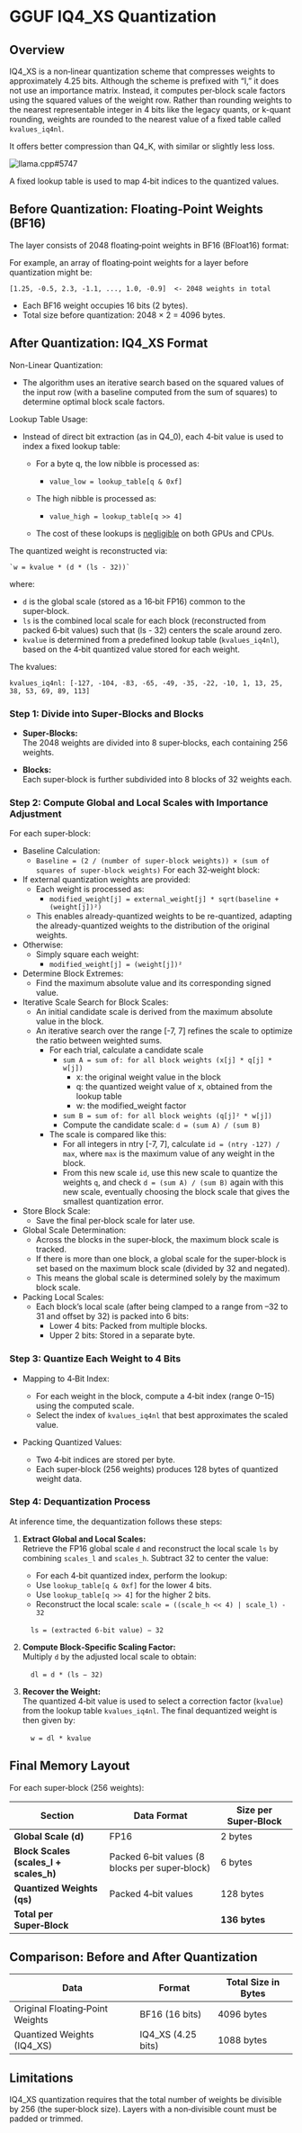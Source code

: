 # GGUF IQ4_XS Quantization

## Overview

IQ4_XS is a non‑linear quantization scheme that compresses weights to approximately 4.25 bits.
Although the scheme is prefixed with “I,” it does not use an importance matrix. Instead, it computes per‑block scale factors using the squared values of the weight row. Rather than rounding weights to the nearest representable integer in 4 bits like the legacy quants, or k-quant rounding, weights are rounded to the nearest value of a fixed table called `kvalues_iq4nl`.

It offers better compression than Q4_K, with similar or slightly less loss.

![llama.cpp#5747](image.png)

A fixed lookup table is used to map 4‑bit indices to the quantized values.

## Before Quantization: Floating-Point Weights (BF16)

The layer consists of 2048 floating‑point weights in BF16 (BFloat16) format:

For example, an array of floating‑point weights for a layer before quantization might be:

    [1.25, -0.5, 2.3, -1.1, ..., 1.0, -0.9]  <- 2048 weights in total

- Each BF16 weight occupies 16 bits (2 bytes).
- Total size before quantization: 2048 × 2 = 4096 bytes.

## After Quantization: IQ4_XS Format

Non-Linear Quantization:

* The algorithm uses an iterative search based on the squared values of the input row (with a baseline computed from the sum of squares) to determine optimal block scale factors.

Lookup Table Usage:

* Instead of direct bit extraction (as in Q4_0), each 4‑bit value is used to index a fixed lookup table:
   * For a byte q, the low nibble is processed as:

       * `value_low = lookup_table[q & 0xf]`
   * The high nibble is processed as:

       * `value_high = lookup_table[q >> 4]`
   * The cost of these lookups is [negligible](https://github.com/ggerganov/llama.cpp/pull/5747#issuecomment-1966437513) on both GPUs and CPUs.


The quantized weight is reconstructed via:

    `w = kvalue * (d * (ls - 32))`

where:
- `d` is the global scale (stored as a 16‑bit FP16) common to the super‑block.
- `ls` is the combined local scale for each block (reconstructed from packed 6‑bit values) such that (ls - 32) centers the scale around zero.
- `kvalue` is determined from a predefined lookup table (`kvalues_iq4nl`), based on the 4‑bit quantized value stored for each weight.

The kvalues:

    kvalues_iq4nl: [-127, -104, -83, -65, -49, -35, -22, -10, 1, 13, 25, 38, 53, 69, 89, 113]


### Step 1: Divide into Super‑Blocks and Blocks

- **Super‑Blocks:**  
  The 2048 weights are divided into 8 super‑blocks, each containing 256 weights.

- **Blocks:**  
  Each super‑block is further subdivided into 8 blocks of 32 weights each.




### Step 2: Compute Global and Local Scales with Importance Adjustment

For each super‑block:
 * Baseline Calculation:
   * `Baseline = (2 / (number of super-block weights)) × (sum of squares of super-block weights)`
For each 32‑weight block:
 * If external quantization weights are provided:
   * Each weight is processed as:
      * `modified_weight[j] = external_weight[j] * sqrt(baseline + (weight[j])²)`
   * This enables already-quantized weights to be re-quantized, adapting the already-quantized weights to the distribution of the original weights.
 * Otherwise:
   * Simply square each weight:
      * `modified_weight[j] = (weight[j])²`
 * Determine Block Extremes:
   * Find the maximum absolute value and its corresponding signed value.
 * Iterative Scale Search for Block Scales:
   * An initial candidate scale is derived from the maximum absolute value in the block.
   * An iterative search over the range [-7, 7] refines the scale to optimize the ratio between weighted sums.
     * For each trial, calculate a candidate scale
       * `sum A = sum of: for all block weights (x[j] * q[j] * w[j])`
         * x: the original weight value in the block
         * q: the quantized weight value of x, obtained from the lookup table
         * w: the modified_weight factor
       * `sum B = sum of: for all block weights (q[j]² * w[j])`
       * Compute the candidate scale: `d = (sum A) / (sum B)`
     * The scale is compared like this:
       * For all integers in ntry [-7, 7], calculate `id = (ntry -127) / max`, where `max` is the maximum value of any weight in the block.
       * From this new scale `id`, use this new scale to quantize the weights `q`, and check `d = (sum A) / (sum B)` again with this new scale, eventually choosing the block scale that gives the smallest quantization error.
 * Store Block Scale:
   * Save the final per‑block scale for later use.
 * Global Scale Determination:
   * Across the blocks in the super‑block, the maximum block scale is tracked.
   * If there is more than one block, a global scale for the super‑block is set based on the maximum block scale (divided by 32 and negated).
   * This means the global scale is determined solely by the maximum block scale.
 * Packing Local Scales:
   * Each block’s local scale (after being clamped to a range from –32 to 31 and offset by 32) is packed into 6 bits:
      * Lower 4 bits: Packed from multiple blocks.
      * Upper 2 bits: Stored in a separate byte.

### Step 3: Quantize Each Weight to 4 Bits

 * Mapping to 4‑Bit Index:
   * For each weight in the block, compute a 4‑bit index (range 0–15) using the computed scale.
   * Select the index of `kvalues_iq4nl` that best approximates the scaled value.

 * Packing Quantized Values:
   * Two 4‑bit indices are stored per byte.
   * Each super‑block (256 weights) produces 128 bytes of quantized weight data.

### Step 4: Dequantization Process

At inference time, the dequantization follows these steps:
1. **Extract Global and Local Scales:**  
   Retrieve the FP16 global scale `d` and reconstruct the local scale `ls` by combining `scales_l` and `scales_h`. Subtract 32 to center the value:
    * For each 4‑bit quantized index, perform the lookup:
    * Use `lookup_table[q & 0xf]` for the lower 4 bits.
    * Use `lookup_table[q >> 4]` for the higher 2 bits.
    * Reconstruct the local scale: `scale = ((scale_h << 4) | scale_l) - 32`

     `ls = (extracted 6‑bit value) − 32`

2. **Compute Block‑Specific Scaling Factor:**  
   Multiply `d` by the adjusted local scale to obtain:
   
     `dl = d * (ls − 32)`

3. **Recover the Weight:**  
   The quantized 4‑bit value is used to select a correction factor (`kvalue`) from the lookup table `kvalues_iq4nl`. The final dequantized weight is then given by:
   
     `w = dl * kvalue`

## Final Memory Layout

For each super‑block (256 weights):

| Section                              | Data Format                                          | Size per Super‑Block |
|--------------------------------------|------------------------------------------------------|----------------------|
| **Global Scale (d)**                 | FP16                                                 | 2 bytes              |
| **Block Scales (scales_l + scales_h)** | Packed 6‑bit values (8 blocks per super‑block)         | 6 bytes              |
| **Quantized Weights (qs)**           | Packed 4‑bit values                                  | 128 bytes            |
| **Total per Super‑Block**            |                                                      | **136 bytes**        |

## Comparison: Before and After Quantization

| Data                                   | Format             | Total Size in Bytes |
|----------------------------------------|--------------------|---------------------|
| Original Floating‑Point Weights        | BF16 (16 bits)     | 4096 bytes          |
| Quantized Weights (IQ4_XS)             | IQ4_XS (4.25 bits) | 1088 bytes          |

## Limitations

IQ4_XS quantization requires that the total number of weights be divisible by 256 (the super‑block size). Layers with a non‑divisible count must be padded or trimmed.

